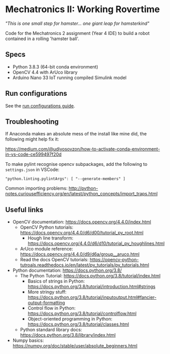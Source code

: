 # Mechatronics II: Working Rovertime

_"This is one small step for hamster... one giant leap for hamsterkind"_

Code for the Mechatronics 2 assignment (Year 4 IDE) to build a robot contained in a rolling 'hamster ball'.

## Specs

- Python 3.8.3 (64-bit conda environment)
- OpenCV 4.4 with ArUco library
- Arduino Nano 33 IoT running compiled Simulink model

## Run configurations

See the [run configurations guide](run_configurations.md).

## Troubleshooting

If Anaconda makes an absolute mess of the install like mine did, the following might help fix it:

https://medium.com/@udiyosovzon/how-to-activate-conda-environment-in-vs-code-ce599497f20d

To make pylint recognise opencv subpackages, add the following to `settings.json` in VSCode:
```
"python.linting.pylintArgs": [ "--generate-members" ]
```

Common importing problems: http://python-notes.curiousefficiency.org/en/latest/python_concepts/import_traps.html

## Useful links

- OpenCV documentation: https://docs.opencv.org/4.4.0/index.html
  - OpenCV Python tutorials: https://docs.opencv.org/4.4.0/d6/d00/tutorial_py_root.html
    - Hough line transform: https://docs.opencv.org/4.4.0/d6/d10/tutorial_py_houghlines.html
  - ArUco module reference: https://docs.opencv.org/4.4.0/d9/d6a/group__aruco.html
  - Read the docs OpenCV tutorials: https://opencv-python-tutroals.readthedocs.io/en/latest/py_tutorials/py_tutorials.html
- Python documentation: https://docs.python.org/3.8/
  - The Python Tutorial: https://docs.python.org/3.8/tutorial/index.html
    - Basics of strings in Python: https://docs.python.org/3.8/tutorial/introduction.html#strings
    - More stringy stuff: https://docs.python.org/3.8/tutorial/inputoutput.html#fancier-output-formatting
    - Control flow in Python: https://docs.python.org/3.8/tutorial/controlflow.html
    - Object-oriented programming in Python: https://docs.python.org/3.8/tutorial/classes.html
  - Python standard library docs: https://docs.python.org/3.8/library/index.html
- Numpy basics: https://numpy.org/doc/stable/user/absolute_beginners.html

